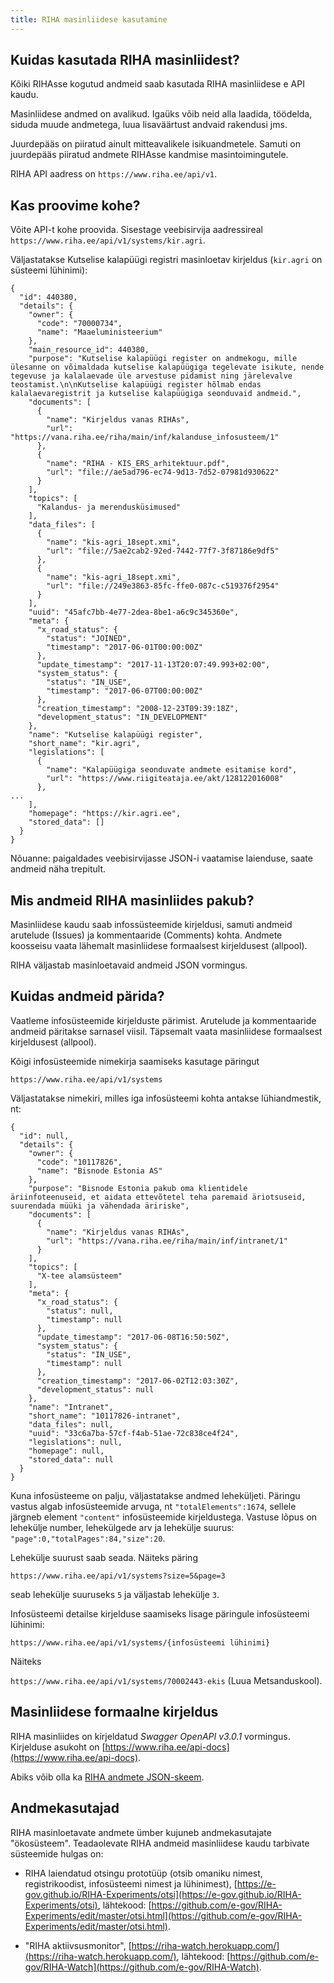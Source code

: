 ```yaml
---
title: RIHA masinliidese kasutamine
---
```


## Kuidas kasutada RIHA masinliidest?

Kõiki RIHAsse kogutud andmeid saab kasutada RIHA masinliidese e API kaudu.

Masinliidese andmed on avalikud. Igaüks võib neid alla laadida, töödelda, siduda muude andmetega, luua lisaväärtust andvaid rakendusi jms. 

Juurdepääs on piiratud ainult mitteavalikele isikuandmetele. Samuti on juurdepääs piiratud andmete RIHAsse kandmise masintoimingutele.

RIHA API aadress on `https://www.riha.ee/api/v1`.

## Kas proovime kohe?

Võite API-t kohe proovida. Sisestage veebisirvija aadressireal `https://www.riha.ee/api/v1/systems/kir.agri`.

Väljastatakse Kutselise kalapüügi registri masinloetav kirjeldus (`kir.agri` on süsteemi lühinimi):

```
{
  "id": 440380,
  "details": {
    "owner": {
      "code": "70000734",
      "name": "Maaeluministeerium"
    },
    "main_resource_id": 440380,
    "purpose": "Kutselise kalapüügi register on andmekogu, mille ülesanne on võimaldada kutselise kalapüügiga tegelevate isikute, nende tegevuse ja kalalaevade üle arvestuse pidamist ning järelevalve teostamist.\n\nKutselise kalapüügi register hõlmab endas kalalaevaregistrit ja kutselise kalapüügiga seonduvaid andmeid.",
    "documents": [
      {
        "name": "Kirjeldus vanas RIHAs",
        "url": "https://vana.riha.ee/riha/main/inf/kalanduse_infosusteem/1"
      },
      {
        "name": "RIHA - KIS_ERS_arhitektuur.pdf",
        "url": "file://ae5ad796-ec74-9d13-7d52-07981d930622"
      }
    ],
    "topics": [
      "Kalandus- ja merendusküsimused"
    ],
    "data_files": [
      {
        "name": "kis-agri_18sept.xmi",
        "url": "file://5ae2cab2-92ed-7442-77f7-3f87186e9df5"
      },
      {
        "name": "kis-agri_18sept.xmi",
        "url": "file://249e3863-85fc-ffe0-087c-c519376f2954"
      }
    ],
    "uuid": "45afc7bb-4e77-2dea-8be1-a6c9c345360e",
    "meta": {
      "x_road_status": {
        "status": "JOINED",
        "timestamp": "2017-06-01T00:00:00Z"
      },
      "update_timestamp": "2017-11-13T20:07:49.993+02:00",
      "system_status": {
        "status": "IN_USE",
        "timestamp": "2017-06-07T00:00:00Z"
      },
      "creation_timestamp": "2008-12-23T09:39:18Z",
      "development_status": "IN_DEVELOPMENT"
    },
    "name": "Kutselise kalapüügi register",
    "short_name": "kir.agri",
    "legislations": [
      {
        "name": "Kalapüügiga seonduvate andmete esitamise kord",
        "url": "https://www.riigiteataja.ee/akt/128122016008"
      },
...
    ],
    "homepage": "https://kir.agri.ee",
    "stored_data": []
  }
}
```

Nõuanne: paigaldades veebisirvijasse JSON-i vaatamise laienduse, saate andmeid näha trepitult.

## Mis andmeid RIHA masinliides pakub?

Masinliidese kaudu saab infossüsteemide kirjeldusi, samuti andmeid arutelude (Issues) ja kommentaaride (Comments) kohta. Andmete koosseisu vaata lähemalt masinliidese formaalsest kirjeldusest (allpool).

RIHA väljastab masinloetavaid andmeid JSON vormingus.

## Kuidas andmeid pärida?

Vaatleme infosüsteemide kirjelduste pärimist. Arutelude ja kommentaaride andmeid päritakse sarnasel viisil. Täpsemalt vaata masinliidese formaalsest kirjeldusest (allpool).

Kõigi infosüsteemide nimekirja saamiseks kasutage päringut

`https://www.riha.ee/api/v1/systems`

Väljastatakse nimekiri, milles iga infosüsteemi kohta antakse lühiandmestik, nt:

```
{
  "id": null,
  "details": {
    "owner": {
      "code": "10117826",
      "name": "Bisnode Estonia AS"
    },
    "purpose": "Bisnode Estonia pakub oma klientidele äriinfoteenuseid, et aidata ettevõtetel teha paremaid äriotsuseid, suurendada müüki ja vähendada äririske",
    "documents": [
      {
        "name": "Kirjeldus vanas RIHAs",
        "url": "https://vana.riha.ee/riha/main/inf/intranet/1"
      }
    ],
    "topics": [
      "X-tee alamsüsteem"
    ],
    "meta": {
      "x_road_status": {
        "status": null,
        "timestamp": null
      },
      "update_timestamp": "2017-06-08T16:50:50Z",
      "system_status": {
        "status": "IN_USE",
        "timestamp": null
      },
      "creation_timestamp": "2017-06-02T12:03:30Z",
      "development_status": null
    },
    "name": "Intranet",
    "short_name": "10117826-intranet",
    "data_files": null,
    "uuid": "33c6a7ba-57cf-f4ab-51ae-72c838ce4f24",
    "legislations": null,
    "homepage": null,
    "stored_data": null
  }
}
```

Kuna infosüsteeme on palju, väljastatakse andmed leheküljeti. Päringu vastus algab infosüsteemide arvuga, nt `"totalElements":1674`, sellele järgneb element `"content"` infosüsteemide kirjeldustega. Vastuse lõpus on lehekülje number, lehekülgede arv ja lehekülje suurus: `"page":0,"totalPages":84,"size":20`.

Lehekülje suurust saab seada. Näiteks päring

`https://www.riha.ee/api/v1/systems?size=5&page=3`
 
seab lehekülje suuruseks `5` ja väljastab lehekülje `3`.

Infosüsteemi detailse kirjelduse saamiseks lisage päringule infosüsteemi lühinimi: 

`https://www.riha.ee/api/v1/systems/{infosüsteemi lühinimi}`

Näiteks

`https://www.riha.ee/api/v1/systems/70002443-ekis` (Luua Metsanduskool).

## Masinliidese formaalne kirjeldus

RIHA masinliides on kirjeldatud _Swagger OpenAPI v3.0.1_ vormingus. Kirjelduse asukoht on [https://www.riha.ee/api-docs](https://www.riha.ee/api-docs).

Abiks võib olla ka [RIHA andmete JSON-skeem](https://github.com/e-gov/RIHA-Browser/blob/master/backend/src/main/resources/infosystem_schema.json).

## Andmekasutajad

RIHA masinloetavate andmete ümber kujuneb andmekasutajate "ökosüsteem". Teadaolevate RIHA andmeid masinliidese kaudu tarbivate süsteemide hulgas on:

- RIHA laiendatud otsingu prototüüp (otsib omaniku nimest, registrikoodist, infosüsteemi nimest ja lühinimest), [https://e-gov.github.io/RIHA-Experiments/otsi](https://e-gov.github.io/RIHA-Experiments/otsi), lähtekood: [https://github.com/e-gov/RIHA-Experiments/edit/master/otsi.html](https://github.com/e-gov/RIHA-Experiments/edit/master/otsi.html).

- "RIHA aktiivsusmonitor", [https://riha-watch.herokuapp.com/](https://riha-watch.herokuapp.com/), lähtekood: [https://github.com/e-gov/RIHA-Watch](https://github.com/e-gov/RIHA-Watch).
